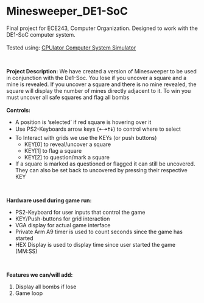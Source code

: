 # Minesweeper_DE1-SoC
Final project for ECE243, Computer Organization. Designed to work with the DE1-SoC computer system. <br>
<br>Tested using: [CPUlator Computer System Simulator](https://cpulator.01xz.net/?sys=arm-de1soc)

<br>

**Project Description:**
We have created a version of Minesweeper to be used in conjunction with the De1-Soc. You lose if you uncover a square and a mine is revealed. If you uncover a square and there is no mine revealed, the square will display the number of mines directly adjacent to it. To win you must uncover all safe squares and flag all bombs
<br>
<br>
**Controls:**

*   A position is ‘selected’ if red square is hovering over it
*   Use PS2-Keyboards arrow keys (🠄🠆🠅🠇) to control where to select
*   To Interact with grids we use the KEYs (or push buttons)
    *   KEY[0] to reveal/uncover a square
    *   KEY[1] to flag a square
    *   KEY[2] to question/mark a square
*   If a square is marked as questioned or flagged it can still be uncovered. They can also be set back to uncovered by pressing their respective KEY

<br>

**Hardware used during game run:**
*   PS2-Keyboard for user inputs that control the game 
*   KEY/Push-buttons for grid interaction 
*   VGA display for actual game interface
*   Private Arm A9 timer is used to count seconds since the game has started
*   HEX Display is used to display time since user started the game (MM:SS)

<br>

**Features we can/will add:**
1. Display all bombs if lose
2. Game loop

